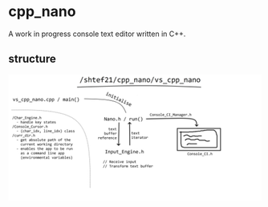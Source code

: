# cpp_nano
A work in progress console text editor written in C++.

## structure
![Image of the structure](/img.png)
